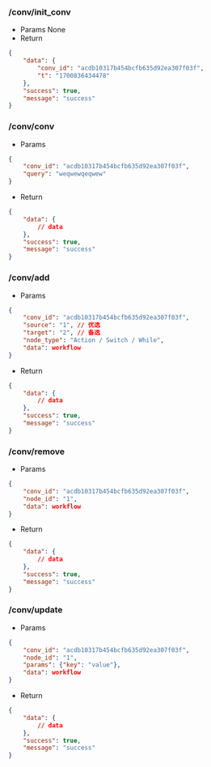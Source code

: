 ### /conv/init_conv
* Params
    None
* Return
```json
{
    "data": {
        "conv_id": "acdb10317b454bcfb635d92ea307f03f",
        "t": "1700836434478"
    },
    "success": true,
    "message": "success"
}
```

### /conv/conv
* Params
```json
{
    "conv_id": "acdb10317b454bcfb635d92ea307f03f",
    "query": "weqwewqeqwew"
}
```
* Return
```json
{
    "data": {
        // data
    },
    "success": true,
    "message": "success"
}
```
### /conv/add
* Params
```json
{
    "conv_id": "acdb10317b454bcfb635d92ea307f03f",
    "source": "1", // 优选
    "target": "2", // 备选
    "node_type": "Action / Switch / While",
    "data": workflow
}
```
* Return
```json
{
    "data": {
        // data
    },
    "success": true,
    "message": "success"
}
```

### /conv/remove
* Params
```json
{
    "conv_id": "acdb10317b454bcfb635d92ea307f03f",
    "node_id": "1",
    "data": workflow
}
```
* Return
```json
{
    "data": {
        // data
    },
    "success": true,
    "message": "success"
}
```

### /conv/update
* Params
```json
{
    "conv_id": "acdb10317b454bcfb635d92ea307f03f",
    "node_id": "1",
    "params": {"key": "value"},
    "data": workflow
}
```
* Return
```json
{
    "data": {
        // data
    },
    "success": true,
    "message": "success"
}
```